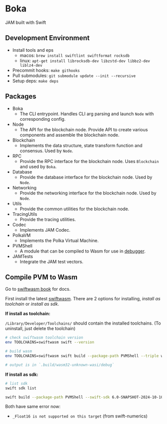 # Boka

JAM built with Swift

## Development Environment

- Install tools and eps
  - macos: `brew install swiftlint swiftformat rocksdb`
  - linux: `apt-get install librocksdb-dev libzstd-dev libbz2-dev liblz4-dev`
- Precommit hooks: `make githooks`
- Pull submodules: `git submodule update --init --recursive`
- Setup deps: `make deps`

## Packages

- Boka
  - The CLI entrypoint. Handles CLI arg parsing and launch `Node` with corresponding config.
- Node
  - The API for the blockchain node. Provide API to create various components and assemble the blockchain node.
- Blockchain
  - Implements the data structure, state transform function and consensus. Used by `Node`.
- RPC
  - Provide the RPC interface for the blockchain node. Uses `Blockchain` and used by `Boka`.
- Database
  - Provide the database interface for the blockchain node. Used by `Node`.
- Networking
  - Provide the networking interface for the blockchain node. Used by `Node`.
- Utils
  - Provide the common utilities for the blockchain node.
- TracingUtils
  - Provide the tracing utilities.
- Codec
  - Implements JAM Codec.
- PolkaVM
  - Implements the Polka Virtual Machine.
- PVMShell
  - A module that can be compiled to Wasm for use in [debugger](https://pvm.fluffylabs.dev/).
- JAMTests
  - Integrate the JAM test vectors.

## Compile PVM to Wasm

Go to [swiftwasm book](https://book.swiftwasm.org/getting-started/setup.html) for docs.

First install the latest [swiftwasm](https://github.com/swiftwasm/swift/releases). There are 2 options for installing, *install as toolchain* or *install as sdk*.


**If install as toolchain:**

`/Library/Developer/Toolchains/` should contain the installed toolchains. (To uninstall, just delete the toolchain)

```bash
# check swiftwasm toolchain version
env TOOLCHAINS=swiftwasm swift --version

# build wasm
env TOOLCHAINS=swiftwasm swift build --package-path PVMShell --triple wasm32-unknown-wasi

# output is in `.build/wasm32-unknown-wasi/debug`
```

**If install as sdk:**

```bash
# list sdk
swift sdk list

swift build --package-path PVMShell --swift-sdk 6.0-SNAPSHOT-2024-10-10-a-wasm32-unknown-wasi
```

Both have same error now:
- `_Float16 is not supported on this target` (from swift-numerics)
